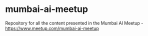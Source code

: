 # mumbai-ai-meetup
Repository for all the content presented in the Mumbai AI Meetup - https://www.meetup.com/mumbai-ai-meetup
